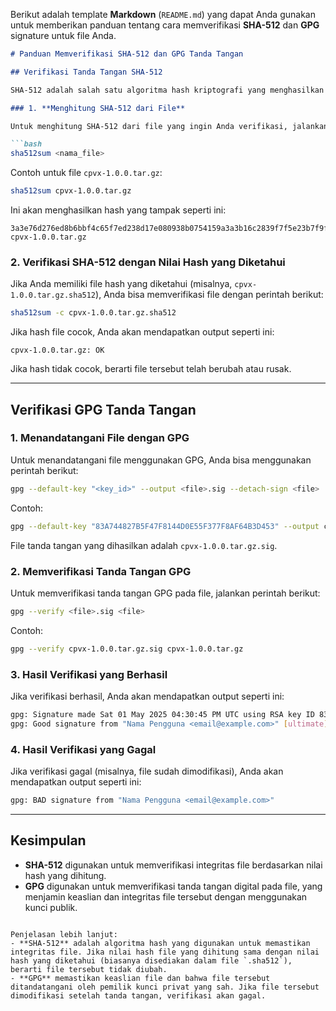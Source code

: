 Berikut adalah template **Markdown** (`README.md`) yang dapat Anda gunakan untuk memberikan panduan tentang cara memverifikasi **SHA-512** dan **GPG** signature untuk file Anda.

````markdown
# Panduan Memverifikasi SHA-512 dan GPG Tanda Tangan

## Verifikasi Tanda Tangan SHA-512

SHA-512 adalah salah satu algoritma hash kriptografi yang menghasilkan nilai hash sepanjang 512 bit. Untuk memverifikasi integritas file menggunakan SHA-512, Anda bisa mengikuti langkah-langkah berikut.

### 1. **Menghitung SHA-512 dari File**

Untuk menghitung SHA-512 dari file yang ingin Anda verifikasi, jalankan perintah berikut:

```bash
sha512sum <nama_file>
````

Contoh untuk file `cpvx-1.0.0.tar.gz`:

```bash
sha512sum cpvx-1.0.0.tar.gz
```

Ini akan menghasilkan hash yang tampak seperti ini:

```
3a3e76d276ed8b6bbf4c65f7ed238d17e080938b0754159a3a3b16c2839f7f5e23b7f9f80a96d86b8d5168b029e1efb381c7c1c15a42394f7cc678cfdd92738a  cpvx-1.0.0.tar.gz
```

### 2. **Verifikasi SHA-512 dengan Nilai Hash yang Diketahui**

Jika Anda memiliki file hash yang diketahui (misalnya, `cpvx-1.0.0.tar.gz.sha512`), Anda bisa memverifikasi file dengan perintah berikut:

```bash
sha512sum -c cpvx-1.0.0.tar.gz.sha512
```

Jika hash file cocok, Anda akan mendapatkan output seperti ini:

```
cpvx-1.0.0.tar.gz: OK
```

Jika hash tidak cocok, berarti file tersebut telah berubah atau rusak.

---

## Verifikasi GPG Tanda Tangan

### 1. **Menandatangani File dengan GPG**

Untuk menandatangani file menggunakan GPG, Anda bisa menggunakan perintah berikut:

```bash
gpg --default-key "<key_id>" --output <file>.sig --detach-sign <file>
```

Contoh:

```bash
gpg --default-key "83A744827B5F47F8144D0E55F377F8AF64B3D453" --output cpvx-1.0.0.tar.gz.sig --detach-sign cpvx-1.0.0.tar.gz
```

File tanda tangan yang dihasilkan adalah `cpvx-1.0.0.tar.gz.sig`.

### 2. **Memverifikasi Tanda Tangan GPG**

Untuk memverifikasi tanda tangan GPG pada file, jalankan perintah berikut:

```bash
gpg --verify <file>.sig <file>
```

Contoh:

```bash
gpg --verify cpvx-1.0.0.tar.gz.sig cpvx-1.0.0.tar.gz
```

### 3. **Hasil Verifikasi yang Berhasil**

Jika verifikasi berhasil, Anda akan mendapatkan output seperti ini:

```bash
gpg: Signature made Sat 01 May 2025 04:30:45 PM UTC using RSA key ID 83A744827B5F47F8144D0E55F377F8AF64B3D453
gpg: Good signature from "Nama Pengguna <email@example.com>" [ultimate]
```

### 4. **Hasil Verifikasi yang Gagal**

Jika verifikasi gagal (misalnya, file sudah dimodifikasi), Anda akan mendapatkan output seperti ini:

```bash
gpg: BAD signature from "Nama Pengguna <email@example.com>"
```

---

## Kesimpulan

* **SHA-512** digunakan untuk memverifikasi integritas file berdasarkan nilai hash yang dihitung.
* **GPG** digunakan untuk memverifikasi tanda tangan digital pada file, yang menjamin keaslian dan integritas file tersebut dengan menggunakan kunci publik.

```

Penjelasan lebih lanjut:
- **SHA-512** adalah algoritma hash yang digunakan untuk memastikan integritas file. Jika nilai hash file yang dihitung sama dengan nilai hash yang diketahui (biasanya disediakan dalam file `.sha512`), berarti file tersebut tidak diubah.
- **GPG** memastikan keaslian file dan bahwa file tersebut ditandatangani oleh pemilik kunci privat yang sah. Jika file tersebut dimodifikasi setelah tanda tangan, verifikasi akan gagal.
```
